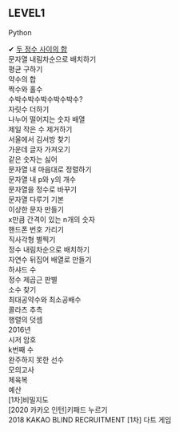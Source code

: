 ## LEVEL1

Python <br>

 ✔ [두 정수 사이의 합](https://github.com/Juyoung4/StudyAlgorithm/blob/master/Programmers/LEVEL1/1.py) <br>
 문자열 내림차순으로 배치하기 <br>
 평균 구하기 <br>
 약수의 합 <br>
 짝수와 홀수 <br>
 수박수박수박수박수박수? <br>
 자릿수 더하기 <br>
 나누어 떨어지는 숫자 배열 <br>
 제일 작은 수 제거하기 <br>
 서울에서 김서방 찾기 <br>
 가운데 글자 가져오기 <br>
 같은 숫자는 싫어 <br>
 문자열 내 마음대로 정렬하기 <br>
 문자열 내 p와 y의 개수 <br>
 문자열을 정수로 바꾸기 <br>
 문자열 다루기 기본 <br>
 이상한 문자 만들기 <br>
 x만큼 간격이 있는 n개의 숫자 <br>
 핸드폰 번호 가리기 <br>
 직사각형 별찍기 <br>
 정수 내림차순으로 배치하기 <br>
 자연수 뒤집어 배열로 만들기 <br>
 하샤드 수 <br>
 정수 제곱근 판별 <br>
 소수 찾기 <br>
 최대공약수와 최소공배수 <br>
 콜라츠 추측 <br>
 행렬의 덧셈 <br>
 2016년 <br>
 시저 암호 <br>
 k번째 수 <br>
 완주하지 못한 선수 <br>
 모의고사 <br>
 체육복 <br>
 예산 <br>
 [1차]비밀지도 <br>
 [2020 카카오 인턴]키패드 누르기 <br>
 2018 KAKAO BLIND RECRUITMENT [1차] 다트 게임 <br>
